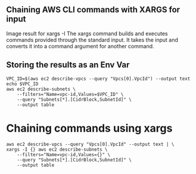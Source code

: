 ## Chaining AWS CLI commands with XARGS for input


Image result for xargs -I
The xargs command builds and executes commands provided through the standard input. It takes the input and converts it into a command argument for another command.

## Storing the results as an Env Var
```
VPC_ID=$(aws ec2 describe-vpcs --query "Vpcs[0].VpcId") --output text
echo $VPC_ID
aws ec2 describe-subnets \
    --filters="Name=vpc-id,Values=$VPC_ID" \
    --query "Subnets[*].[CidrBlock,SubnetId]" \
    --output table
```

# Chaining commands using xargs
```
aws ec2 describe-vpcs --query "Vpcs[0].VpcId" --output text | \
xargs -I {} aws ec2 describe-subnets \
    --filters="Name=vpc-id,Values={}" \
    --query "Subnets[*].[CidrBlock,SubnetId]" \
    --output table
```